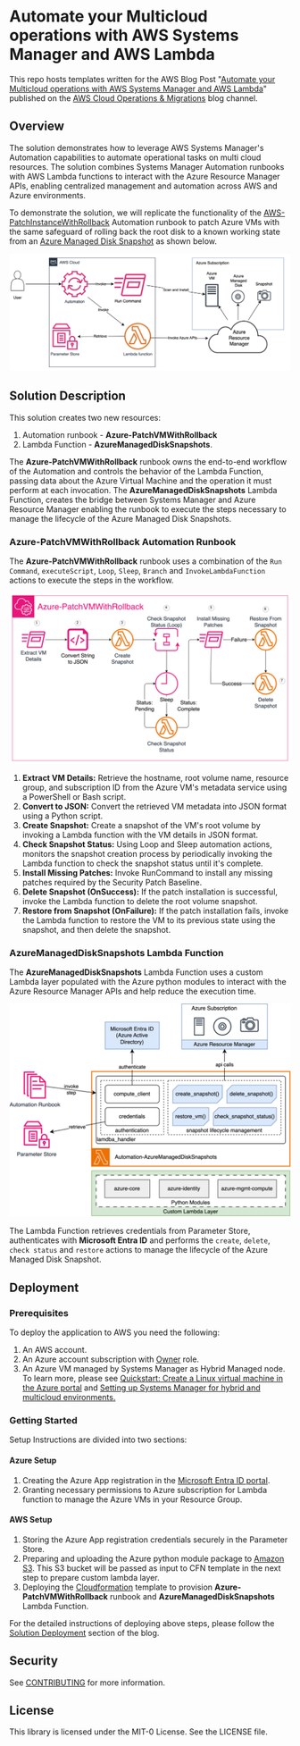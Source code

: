 # Automate your Multicloud operations with AWS Systems Manager and AWS Lambda

This repo hosts templates written for the AWS Blog Post "[Automate your Multicloud operations with AWS Systems Manager and AWS Lambda](https://aws.amazon.com/blogs/mt/automate-your-multicloud-operations-with-aws-systems-manager-and-aws-lambda/)" published on the [AWS Cloud Operations & Migrations](https://aws.amazon.com/blogs/mt/) blog channel.

## Overview

The solution demonstrates how to leverage AWS Systems Manager's Automation capabilities to automate operational tasks on multi cloud resources. The solution combines Systems Manager Automation runbooks with AWS Lambda functions to interact with the Azure Resource Manager APIs, enabling centralized management and automation across AWS and Azure environments.

To demonstrate the solution, we will replicate the functionality of the [AWS-PatchInstanceWithRollback](https://docs.aws.amazon.com/systems-manager-automation-runbooks/latest/userguide/automation-aws-patchinstancewithrollback.html) Automation runbook to patch Azure VMs with the same safeguard of rolling back the root disk to a known working state from an [Azure Managed Disk Snapshot](https://learn.microsoft.com/en-us/azure/virtual-machines/snapshot-copy-managed-disk?tabs=portal) as shown below.

![PatchRollBackSolution](./images/PatchRollbacksolution.png)

## Solution Description

This solution creates two new resources:

1. Automation runbook - **Azure-PatchVMWithRollback** 
2. Lambda Function - **AzureManagedDiskSnapshots**.

The **Azure-PatchVMWithRollback** runbook owns the end-to-end workflow of the Automation and controls the behavior of the Lambda Function, passing data about the Azure Virtual Machine and the operation it must perform at each invocation. The **AzureManagedDiskSnapshots** Lambda Function, creates the bridge between Systems Manager and Azure Resource Manager enabling the runbook to execute the steps necessary to manage the lifecycle of the Azure Managed Disk Snapshots.

### Azure-PatchVMWithRollback Automation Runbook

The **Azure-PatchVMWithRollback** runbook uses a combination of the `Run Command`, `executeScript`, `Loop`, `Sleep`, `Branch` and `InvokeLambdaFunction` actions to execute the steps in the workflow.

![AutomationRunBook](images/Azure-PatchInstanceWithRollback.png)

1. **Extract VM Details:** Retrieve the hostname, root volume name, resource group, and subscription ID from the Azure VM's metadata service using a PowerShell or Bash script.
2. **Convert to JSON:** Convert the retrieved VM metadata into JSON format using a Python script.
3. **Create Snapshot:** Create a snapshot of the VM's root volume by invoking a Lambda function with the VM details in JSON format.
4. **Check Snapshot Status:** Using Loop and Sleep automation actions, monitors the snapshot creation process by periodically invoking the Lambda function to check the snapshot status until it's complete.
5. **Install Missing Patches:** Invoke RunCommand to install any missing patches required by the Security Patch Baseline.
6. **Delete Snapshot (OnSuccess):** If the patch installation is successful, invoke the Lambda function to delete the root volume snapshot.
7. **Restore from Snapshot (OnFailure):** If the patch installation fails, invoke the Lambda function to restore the VM to its previous state using the snapshot, and then delete the snapshot.

### AzureManagedDiskSnapshots Lambda Function

The **AzureManagedDiskSnapshots** Lambda Function uses a custom Lambda layer populated with the Azure python modules to interact with the Azure Resource Manager APIs and help reduce the execution time.

![LambdaFunction](images/AzureManagedDiskSnapshots.png)

The Lambda Function retrieves credentials from Parameter Store, authenticates with **Microsoft Entra ID** and performs the `create`, `delete`, `check status` and `restore` actions to manage the lifecycle of the Azure Managed Disk Snapshot.

## Deployment

### Prerequisites

To deploy the application to AWS you need the following:

1. An AWS account.
2. An Azure account subscription with [Owner](https://learn.microsoft.com/en-us/azure/role-based-access-control/built-in-roles) role.
3. An Azure VM managed by Systems Manager as Hybrid Managed node. To learn more, please see [Quickstart: Create a Linux virtual machine in the Azure portal](https://learn.microsoft.com/en-us/azure/virtual-machines/linux/quick-create-portal?tabs=ubuntu) and [Setting up Systems Manager for hybrid and multicloud environments.](https://docs.aws.amazon.com/systems-manager/latest/userguide/systems-manager-managedinstances.html)

### Getting Started

Setup Instructions are divided into two sections:

#### Azure Setup

1. Creating the Azure App registration in the [Microsoft Entra ID portal](https://entra.microsoft.com/).
2. Granting necessary permissions to Azure subscription for Lambda function to manage the Azure VMs in your Resource Group.

#### AWS Setup

1. Storing the Azure App registration credentials securely in the Parameter Store.
2. Preparing and uploading the Azure python module package to [Amazon S3](https://aws.amazon.com/s3/). This S3 bucket will be passed as input to CFN template in the next step to prepare custom lambda layer.
3. Deploying the [Cloudformation](./Resources/Cfn-Deploy-Azure-PatchVMWithRollback.yml) template to provision **Azure-PatchVMWithRollback** runbook and **AzureManagedDiskSnapshots** Lambda Function.

For the detailed instructions of deploying above steps, please follow the [Solution Deployment](https://aws.amazon.com/blogs/mt/automate-your-multicloud-operations-with-aws-systems-manager-and-aws-lambda/#Solution_Deployment) section of the blog.

## Security

See [CONTRIBUTING](CONTRIBUTING.md#security-issue-notifications) for more information.

## License

This library is licensed under the MIT-0 License. See the LICENSE file.

